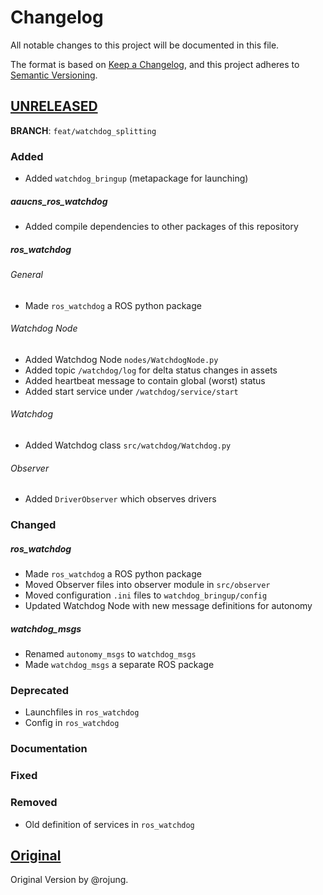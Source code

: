 # Changelog
All notable changes to this project will be documented in this file.

The format is based on [Keep a Changelog](https://keepachangelog.com/en/1.0.0/),
and this project adheres to [Semantic Versioning](https://semver.org/spec/v2.0.0.html).

## [UNRELEASED]
**BRANCH**: `feat/watchdog_splitting`
### Added
- Added `watchdog_bringup` (metapackage for launching)

##### aaucns_ros_watchdog
- Added compile dependencies to other packages of this repository

##### ros_watchdog
###### General
- Made `ros_watchdog` a ROS python package
###### Watchdog Node
- Added Watchdog Node `nodes/WatchdogNode.py`
- Added topic `/watchdog/log` for delta status changes in assets
- Added heartbeat message to contain global (worst) status
- Added start service under `/watchdog/service/start`
###### Watchdog
- Added Watchdog class `src/watchdog/Watchdog.py`
###### Observer
- Added `DriverObserver` which observes drivers

### Changed
##### ros_watchdog
- Made `ros_watchdog` a ROS python package
- Moved Observer files into observer module in `src/observer`
- Moved configuration `.ini` files to `watchdog_bringup/config`
- Updated Watchdog Node with new message definitions for autonomy

##### watchdog_msgs
- Renamed `autonomy_msgs` to `watchdog_msgs`
- Made `watchdog_msgs` a separate ROS package

### Deprecated
- Launchfiles in `ros_watchdog`
- Config in `ros_watchdog`

### Documentation

### Fixed

### Removed
- Old definition of services in `ros_watchdog`

###

## [Original]

Original Version by @rojung.

[Unreleased]: https://gitlab.aau.at/aau-cns/ros_pkgs/aaucns_ros_watchdog/-/compare/develop...main
[Original]: https://gitlab.aau.at/aau-cns/ros_pkgs/aaucns_ros_watchdog/-/tree/master
